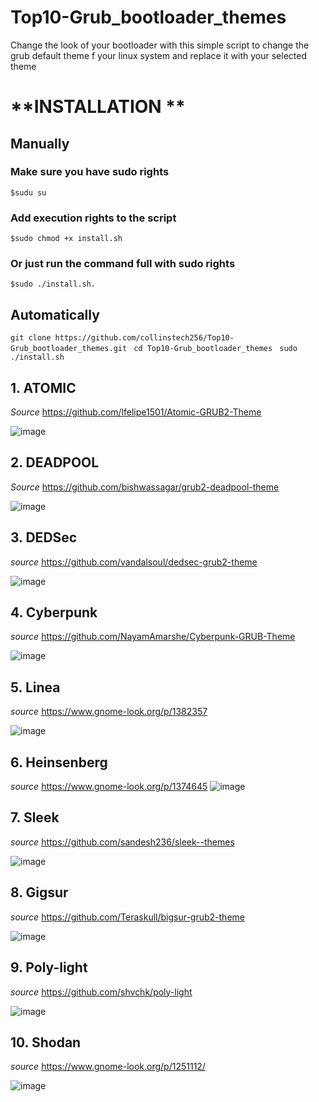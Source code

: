 # Top10-Grub_bootloader_themes
Change the look of your bootloader with this simple script to change the grub default theme f your linux system and replace it with your selected theme 


# **INSTALLATION **
## Manually

### Make sure you have sudo rights 
`$sudu su`

### Add execution rights to the script
`$sudo chmod +x install.sh`

### Or just run the command full with sudo rights 
 `$sudo ./install.sh.`
 
 ## **Automatically**
 `git clone https://github.com/collinstech256/Top10-Grub_bootloader_themes.git`
 ` cd Top10-Grub_bootloader_themes`
 ` sudo ./install.sh`
 
 
 ## 1. ATOMIC 
 _Source_ https://github.com/lfelipe1501/Atomic-GRUB2-Theme
  
  ![image](https://user-images.githubusercontent.com/69946238/129540754-c9db6dd0-5236-4b5b-8bbb-0d847a985d99.png)

 ## 2. DEADPOOL 
 _Source_ https://github.com/bishwassagar/grub2-deadpool-theme

 ![image](https://user-images.githubusercontent.com/69946238/129541281-bcb83b88-e359-45e4-90c8-112fb417bd7f.png)

 ## 3. DEDSec 
 _source_ https://github.com/vandalsoul/dedsec-grub2-theme
 
 ![image](https://user-images.githubusercontent.com/69946238/129541490-11fb0545-56e8-4cfa-95cd-9d778ca94211.png)

 ## 4. Cyberpunk 
 _source_ https://github.com/NayamAmarshe/Cyberpunk-GRUB-Theme
 
 ![image](https://user-images.githubusercontent.com/69946238/129541666-ac748792-f211-4fdc-b13b-ba41c075212c.png)

 ## 5. Linea 
 _source_ https://www.gnome-look.org/p/1382357
 
 ![image](https://user-images.githubusercontent.com/69946238/129541856-927888b0-311a-47aa-a9f5-ae3a841a407c.png)
 
 ## 6. Heinsenberg 
 _source_ https://www.gnome-look.org/p/1374645
 ![image](https://user-images.githubusercontent.com/69946238/129542075-feef2ad8-18d6-4918-8a05-4cfda6f4b73f.png)
 
 ##  7. Sleek 
 _source_ https://github.com/sandesh236/sleek--themes
 
 ![image](https://user-images.githubusercontent.com/69946238/129542418-f1cc7189-0e38-4f7b-a50d-3feb3aaff7c0.png)

 ## 8. Gigsur 
 _source_ https://github.com/Teraskull/bigsur-grub2-theme
 
 ![image](https://user-images.githubusercontent.com/69946238/129542531-87188f93-8952-4cbb-877b-e9887885ea21.png)

 ## 9. Poly-light 
 _source_ https://github.com/shvchk/poly-light
 
 ![image](https://user-images.githubusercontent.com/69946238/129542681-bba8db94-529a-4003-bd27-c75701090069.png)

 ## 10. Shodan 
 _source_ https://www.gnome-look.org/p/1251112/
 
 ![image](https://user-images.githubusercontent.com/69946238/129543022-10a9bbc1-5ae6-4e43-a3c0-08bacb38920e.png)



  
